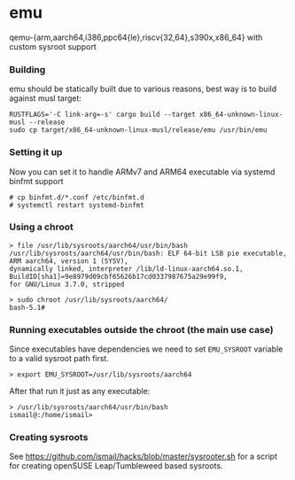 # emu
qemu-{arm,aarch64,i386,ppc64{le},riscv{32,64},s390x,x86_64} with custom sysroot support

### Building

emu should be statically built due to various reasons, best way is to build against musl target:

```
RUSTFLAGS='-C link-arg=-s' cargo build --target x86_64-unknown-linux-musl --release
sudo cp target/x86_64-unknown-linux-musl/release/emu /usr/bin/emu
```

### Setting it up
Now you can set it to handle ARMv7 and ARM64 executable via systemd binfmt support


```
# cp binfmt.d/*.conf /etc/binfmt.d
# systemctl restart systemd-binfmt
```
### Using a chroot

```
> file /usr/lib/sysroots/aarch64/usr/bin/bash
/usr/lib/sysroots/aarch64/usr/bin/bash: ELF 64-bit LSB pie executable, ARM aarch64, version 1 (SYSV),
dynamically linked, interpreter /lib/ld-linux-aarch64.so.1, BuildID[sha1]=9e8979d09cbf65626b17cd0337987675a29e99f9,
for GNU/Linux 3.7.0, stripped

> sudo chroot /usr/lib/sysroots/aarch64/
bash-5.1#
```

### Running executables outside the chroot (the main use case)

Since executables have dependencies we need to set `EMU_SYSROOT` variable to a valid sysroot path first.

```
> export EMU_SYSROOT=/usr/lib/sysroots/aarch64
```

After that run it just as any executable:
```
> /usr/lib/sysroots/aarch64/usr/bin/bash
ismail@:/home/ismail>
```

### Creating sysroots

See https://github.com/ismail/hacks/blob/master/sysrooter.sh for a script for creating
openSUSE Leap/Tumbleweed based sysroots.
